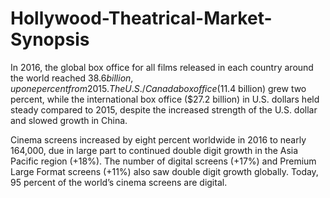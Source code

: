 # Hollywood-Theatrical-Market-Synopsis

In 2016, the global box office for all films released in each country around the world reached $38.6 billion, up one percent from 2015. The U.S./Canada box office ($11.4 billion) grew two percent, while the international box office ($27.2 billion) in U.S. dollars held steady compared to 2015, despite the increased strength of the U.S. dollar and slowed growth in China.

Cinema screens increased by eight percent worldwide in 2016 to nearly 164,000, due in large part to continued double digit growth in the Asia Pacific region (+18%). The number of digital screens (+17%) and Premium Large Format screens (+11%) also saw double digit growth globally. Today, 95 percent of the world’s cinema screens are digital.
